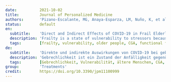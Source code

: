```yaml
---
date:          2021-10-02
title:         Journal of Personalized Medicine
authors:       'Pizano-Escalante, MG, Anaya-Esparza, LM, Nuño, K, et al.'
status:        default
en:
  subtitle:    'Direct and Indirect Effects of COVID-19 in Frail Elderly: Interventions and Recommendations'
  description: 'Frailty is a state of vulnerability to stressors because of a decreased physiological reserve, resulting in poor health outcomes. This state is related to chronic conditions, many of which are risk factors for outcomes in elderly patients having SARS-COV-2. This review aims to describe frailty as a physiological vulnerability agent during the COVID-19 pandemic in elderly patients, summarizing the direct and indirect effects caused by the SARS-COV-2 infection and its prognosis in frail individuals, as well as the interventions and recommendations to reduce their effects. Cohort studies have shown that patients with a Clinical Frailty Scale higher than five have a higher risk of mortality and use of mechanical ventilation after COVID-19; nonetheless, other scales have also associated frailty with longer hospital stays and more severe forms of the disease. Additionally, the indirect effects caused by the pandemic have a negative impact on the health status of older people. Due to the above, a holistic intervention is proposed based on a comprehensive geriatric assessment for frail patients (preventive or post-infection) with emphasis on physical activity and nutritional recommendations, which could be a potential preventive intervention in viral infections by COVID-19.'
  tags:        [frailty, vulnerability, older people, CGA, functional foods]
de:
  subtitle:    'Direkte und indirekte Auswirkungen von COVID-19 bei gebrechlichen älteren Menschen: Interventionen und Empfehlungen'
  description: 'Gebrechlichkeit ist ein Zustand der Anfälligkeit gegenüber Stressfaktoren aufgrund einer verringerten physiologischen Reserve, die zu schlechten gesundheitlichen Ergebnissen führt. Dieser Zustand hängt mit chronischen Erkrankungen zusammen, von denen viele Risikofaktoren für die Ergebnisse bei älteren Patienten mit SARS-COV-2 sind. In dieser Übersichtsarbeit soll die Gebrechlichkeit als physiologische Anfälligkeit während der COVID-19-Pandemie bei älteren Patienten beschrieben werden, wobei die direkten und indirekten Auswirkungen der SARS-COV-2-Infektion und ihre Prognose bei gebrechlichen Personen sowie die Interventionen und Empfehlungen zur Verringerung ihrer Auswirkungen zusammengefasst werden. Kohortenstudien haben gezeigt, dass Patienten mit einer klinischen Frailty-Skala von mehr als fünf ein höheres Sterberisiko und ein höheres Risiko für eine mechanische Beatmung nach COVID-19 haben; andere Skalen haben Frailty jedoch auch mit längeren Krankenhausaufenthalten und schwereren Formen der Krankheit in Verbindung gebracht. Außerdem wirken sich die indirekten Auswirkungen der Pandemie negativ auf den Gesundheitszustand älterer Menschen aus. Aus diesen Gründen wird eine ganzheitliche Intervention vorgeschlagen, die auf einer umfassenden geriatrischen Beurteilung gebrechlicher Patienten (präventiv oder nach der Infektion) basiert und den Schwerpunkt auf körperliche Aktivität und Ernährungsempfehlungen legt, was eine potenzielle präventive Intervention bei Virusinfektionen durch COVID-19 sein könnte.' 
  tags:        [Gebrechlichkeit, Vulnerabilität, ältere Menschen, CGA, funktionelle Lebensmittel]
group:         'Treatments'
credit:        https://doi.org/10.3390/jpm11100999
---
```

